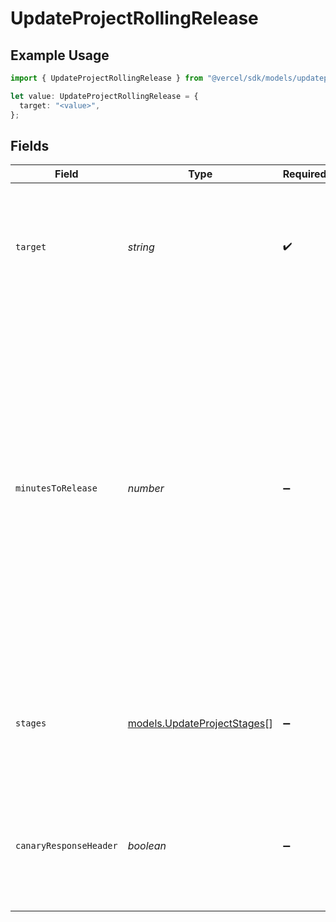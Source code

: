 # UpdateProjectRollingRelease

## Example Usage

```typescript
import { UpdateProjectRollingRelease } from "@vercel/sdk/models/updateprojectop.js";

let value: UpdateProjectRollingRelease = {
  target: "<value>",
};
```

## Fields

| Field                                                                                                                                                                                                                                                                                                                                                                                                                                                                  | Type                                                                                                                                                                                                                                                                                                                                                                                                                                                                   | Required                                                                                                                                                                                                                                                                                                                                                                                                                                                               | Description                                                                                                                                                                                                                                                                                                                                                                                                                                                            |
| ---------------------------------------------------------------------------------------------------------------------------------------------------------------------------------------------------------------------------------------------------------------------------------------------------------------------------------------------------------------------------------------------------------------------------------------------------------------------- | ---------------------------------------------------------------------------------------------------------------------------------------------------------------------------------------------------------------------------------------------------------------------------------------------------------------------------------------------------------------------------------------------------------------------------------------------------------------------- | ---------------------------------------------------------------------------------------------------------------------------------------------------------------------------------------------------------------------------------------------------------------------------------------------------------------------------------------------------------------------------------------------------------------------------------------------------------------------- | ---------------------------------------------------------------------------------------------------------------------------------------------------------------------------------------------------------------------------------------------------------------------------------------------------------------------------------------------------------------------------------------------------------------------------------------------------------------------- |
| `target`                                                                                                                                                                                                                                                                                                                                                                                                                                                               | *string*                                                                                                                                                                                                                                                                                                                                                                                                                                                               | :heavy_check_mark:                                                                                                                                                                                                                                                                                                                                                                                                                                                     | The environment that the release targets, currently only supports production. Adding in case we want to configure with alias groups or custom environments.                                                                                                                                                                                                                                                                                                            |
| `minutesToRelease`                                                                                                                                                                                                                                                                                                                                                                                                                                                     | *number*                                                                                                                                                                                                                                                                                                                                                                                                                                                               | :heavy_minus_sign:                                                                                                                                                                                                                                                                                                                                                                                                                                                     | minutesToRelease is the total time to gradually shift percentages. This value overrides stages and instead creates a single smooth 0-100 stage. So once we have fetched the document with the start time, subtract from the current time, and divide by total minutesToRelease, to determine what percentage of traffic the new deployment should be serving. There is no approval required, and for the case of Vercel, it would just slowly shift traffic 0 to 100%. |
| `stages`                                                                                                                                                                                                                                                                                                                                                                                                                                                               | [models.UpdateProjectStages](../models/updateprojectstages.md)[]                                                                                                                                                                                                                                                                                                                                                                                                       | :heavy_minus_sign:                                                                                                                                                                                                                                                                                                                                                                                                                                                     | An array of all the stages required during a deployment release. each stage requires an approval before advancing to the next stage.                                                                                                                                                                                                                                                                                                                                   |
| `canaryResponseHeader`                                                                                                                                                                                                                                                                                                                                                                                                                                                 | *boolean*                                                                                                                                                                                                                                                                                                                                                                                                                                                              | :heavy_minus_sign:                                                                                                                                                                                                                                                                                                                                                                                                                                                     | Whether the request served by a canary deployment should return a header indicating a canary was served. Defaults to `false` when omitted.                                                                                                                                                                                                                                                                                                                             |